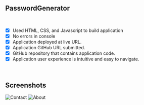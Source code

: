 ## PasswordGenerator

<br> 

- [x] Used HTML, CSS, and Javascript to build application
- [x] No errors in console
- [x] Application deployed at live URL.
- [x] Application GitHub URL submitted.
- [x] GitHub repository that contains application code.
- [x] Application user experience is intuitive and easy to navigate.

<br>

## Screenshots
![Contact]()
![About]()
